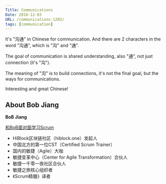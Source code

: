 ```yaml
---
Title: Communications
Date: 2018-12-03
URL: /communications-1203/ 
tags: [communication]
---
```


It's "沟通" in Chinese for communication. And there are 2 characters in the word "沟通", which is "沟" and "通".

The goal of communication is shared understanding, also "通", not just connection (it's "沟").

The meaning of "沟" is to build connections, it's not the final goal, but the ways for communications.

Interesting and great Chinese!

## About Bob Jiang
**BoB Jiang**

[和BoB面对面学习Scrum](https://yihuode.io/brands/33)

- HiBlock区块链社区（hiblock.one）发起人  
- 中国北方的第一位CST（Certified Scrum Trainer）  
- 国内的敏捷（Agile）大咖  
- 敏捷变革中心（Center for Agile Transformation）合伙人  
- 敏捷一千零一夜社区合伙人  
- 敏捷之旅核心组织者  
- 《Scrum精髓》译者
